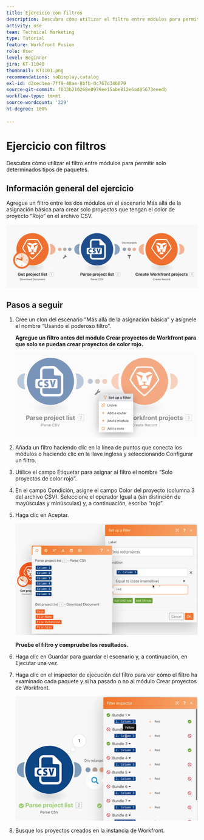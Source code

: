 ```yaml
---
title: Ejercicio con filtros
description: Descubra cómo utilizar el filtro entre módulos para permitir solo determinados tipos de paquetes.
activity: use
team: Technical Marketing
type: Tutorial
feature: Workfront Fusion
role: User
level: Beginner
jira: KT-11040
thumbnail: KT1101.png
recommendations: noDisplay,catalog
exl-id: d2cec1ea-7ff9-48ae-8bfb-0c767d346079
source-git-commit: f033b210268e8979ee15abe812e6ad85673eeedb
workflow-type: tm+mt
source-wordcount: '229'
ht-degree: 100%

---
```


# Ejercicio con filtros

Descubra cómo utilizar el filtro entre módulos para permitir solo determinados tipos de paquetes.

## Información general del ejercicio

Agregue un filtro entre los dos módulos en el escenario Más allá de la asignación básica para crear solo proyectos que tengan el color de proyecto “Rojo” en el archivo CSV.

![Imagen 1 de los filtros](../12-exercises/assets/filters-walkthrough-1.png)

## Pasos a seguir

1. Cree un clon del escenario “Más allá de la asignación básica” y asígnele el nombre “Usando el poderoso filtro”.

   **Agregue un filtro antes del módulo Crear proyectos de Workfront para que solo se puedan crear proyectos de color rojo.**

   ![Imagen 2 de los filtros](../12-exercises/assets/filters-walkthrough-2.png)

1. Añada un filtro haciendo clic en la línea de puntos que conecta los módulos o haciendo clic en la llave inglesa y seleccionando Configurar un filtro.
1. Utilice el campo Etiquetar para asignar al filtro el nombre “Solo proyectos de color rojo”.
1. En el campo Condición, asigne el campo Color del proyecto (columna 3 del archivo CSV). Seleccione el operador Igual a (sin distinción de mayúsculas y minúsculas) y, a continuación, escriba “rojo”.
1. Haga clic en Aceptar.

   ![Imagen 3 de los filtros](../12-exercises/assets/filters-walkthrough-3.png)

   **Pruebe el filtro y compruebe los resultados.**

1. Haga clic en Guardar para guardar el escenario y, a continuación, en Ejecutar una vez.
1. Haga clic en el inspector de ejecución del filtro para ver cómo el filtro ha examinado cada paquete y si ha pasado o no al módulo Crear proyectos de Workfront.

   ![Imagen 4 de los filtros](../12-exercises/assets/filters-walkthrough-4.png)

1. Busque los proyectos creados en la instancia de Workfront.

